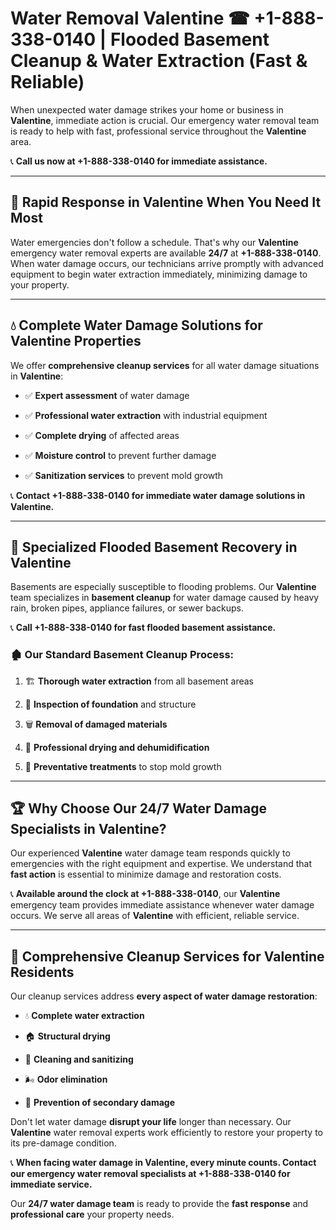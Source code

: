 # Water Removal Valentine ☎ +1-888-338-0140 | Flooded Basement Cleanup & Water Extraction (Fast & Reliable)

When unexpected water damage strikes your home or business in **Valentine**, immediate action is crucial. Our emergency water removal team is ready to help with fast, professional service throughout the **Valentine** area. 

📞 **Call us now at +1-888-338-0140 for immediate assistance.**
---
## 🚀 Rapid Response in Valentine When You Need It Most
Water emergencies don't follow a schedule. That's why our **Valentine** emergency water removal experts are available **24/7** at **+1-888-338-0140**. When water damage occurs, our technicians arrive promptly with advanced equipment to begin water extraction immediately, minimizing damage to your property.
---
## 💧 Complete Water Damage Solutions for Valentine Properties
We offer **comprehensive cleanup services** for all water damage situations in **Valentine**:
- ✅ **Expert assessment** of water damage  
- ✅ **Professional water extraction** with industrial equipment  
- ✅ **Complete drying** of affected areas  
- ✅ **Moisture control** to prevent further damage  
- ✅ **Sanitization services** to prevent mold growth  
📞 **Contact +1-888-338-0140 for immediate water damage solutions in Valentine.**
---
## 🌊 Specialized Flooded Basement Recovery in Valentine
Basements are especially susceptible to flooding problems. Our **Valentine** team specializes in **basement cleanup** for water damage caused by heavy rain, broken pipes, appliance failures, or sewer backups. 
📞 **Call +1-888-338-0140 for fast flooded basement assistance.**
### 🏚️ Our Standard Basement Cleanup Process:
1. 🏗️ **Thorough water extraction** from all basement areas  
2. 🔎 **Inspection of foundation** and structure  
3. 🗑️ **Removal of damaged materials**  
4. 💨 **Professional drying and dehumidification**  
5. 🚫 **Preventative treatments** to stop mold growth  
---
## 🏆 Why Choose Our 24/7 Water Damage Specialists in Valentine?
Our experienced **Valentine** water damage team responds quickly to emergencies with the right equipment and expertise. We understand that **fast action** is essential to minimize damage and restoration costs.
📞 **Available around the clock at +1-888-338-0140**, our **Valentine** emergency team provides immediate assistance whenever water damage occurs. We serve all areas of **Valentine** with efficient, reliable service.
---
## 🧹 Comprehensive Cleanup Services for Valentine Residents
Our cleanup services address **every aspect of water damage restoration**:
- 💧 **Complete water extraction**  
- 🏠 **Structural drying**  
- 🧼 **Cleaning and sanitizing**  
- 🌬️ **Odor elimination**  
- 🚫 **Prevention of secondary damage**  
Don't let water damage **disrupt your life** longer than necessary. Our **Valentine** water removal experts work efficiently to restore your property to its pre-damage condition.
📞 **When facing water damage in Valentine, every minute counts. Contact our emergency water removal specialists at +1-888-338-0140 for immediate service.**
Our **24/7 water damage team** is ready to provide the **fast response** and **professional care** your property needs.
